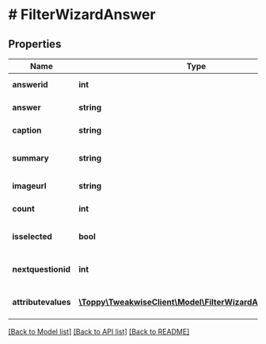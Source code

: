 # # FilterWizardAnswer

## Properties

Name | Type | Description | Notes
------------ | ------------- | ------------- | -------------
**answerid** | **int** | ID of the answer | [optional]
**answer** | **string** | Text of the answer | [optional]
**caption** | **string** | Caption of the answer | [optional]
**summary** | **string** | Summary of the answer | [optional]
**imageurl** | **string** | URL of the image | [optional]
**count** | **int** | Count of the answer | [optional]
**isselected** | **bool** | Indicates if this answer is selected | [optional]
**nextquestionid** | **int** | ID of the next question | [optional]
**attributevalues** | [**\Toppy\TweakwiseClient\Model\FilterWizardAttributeValue[]**](FilterWizardAttributeValue.md) | List of attribute values | [optional]

[[Back to Model list]](../../README.md#models) [[Back to API list]](../../README.md#endpoints) [[Back to README]](../../README.md)
